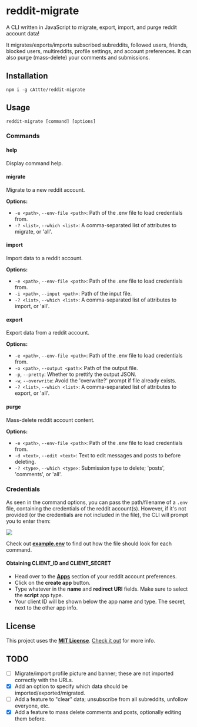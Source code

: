 # reddit-migrate
A CLI written in JavaScript to migrate, export, import, and purge reddit account data!

It migrates/exports/imports subscribed subreddits, followed users, friends, blocked users, multireddits, profile settings, and account preferences. It can also purge (mass-delete) your comments and submissions.

## Installation
```
npm i -g cAttte/reddit-migrate
```

## Usage
```
reddit-migrate [command] [options]
```

### Commands

#### help
Display command help.

#### migrate
Migrate to a new reddit account.

**Options:**
- `-e <path>`, `--env-file <path>`: Path of the .env file to load credentials from.
- `-? <list>`, `--which <list>`: A comma-separated list of attributes to migrate, or 'all'.

#### import
Import data to a reddit account.

**Options:**
- `-e <path>`, `--env-file <path>`: Path of the .env file to load credentials from.
- `-i <path>`, `--input <path>`: Path of the input file.
- `-? <list>`, `--which <list>`: A comma-separated list of attributes to import, or 'all'.

#### export
Export data from a reddit account.

**Options:**
- `-e <path>`, `--env-file <path>`: Path of the .env file to load credentials from.
- `-o <path>`, `--output <path>`: Path of the output file.
- `-p`, `--pretty`: Whether to prettify the output JSON.
- `-w`, `--overwrite`: Avoid the 'overwrite?' prompt if file already exists.
- `-? <list>`, `--which <list>`: A comma-separated list of attributes to export, or 'all'.

#### purge
Mass-delete reddit account content.

**Options:**
- `-e <path>`, `--env-file <path>`: Path of the .env file to load credentials from.
- `-d <text>`, `--edit <text>`: Text to edit messages and posts to before deleting.
- `-? <type>`, `--which <type>`: Submission type to delete; 'posts', 'comments', or 'all'.

### Credentials
As seen in the command options, you can pass the path/filename of a `.env` file, containing the credentials of the reddit account(s). However, if it's not provided (or the credentials are not included in the file), the CLI will prompt you to enter them:

![][carbon-credentials]

Check out [**example.env**][example-env] to find out how the file should look for each command.

#### Obtaining CLIENT_ID and CLIENT_SECRET
- Head over to the [**Apps**][apps] section of your reddit account preferences.
- Click on the **create app** button.
- Type whatever in the **name** and **redirect URI** fields. Make sure to select the **script** app type.
- Your client ID will be shown below the app name and type. The secret, next to the other app info.

## License
This project uses the [**MIT License**][mit-license]. [Check it out][license-md] for more info.

## TODO
- [ ] Migrate/import profile picture and banner; these are not imported correctly with the URLs.
- [x] Add an option to specify which data should be imported/exported/migrated.
- [ ] Add a feature to "clear" data; unsubscribe from all subreddits, unfollow everyone, etc.
- [x] Add a feature to mass delete comments and posts, optionally editing them before.

<!-- References -->
[carbon-credentials]: https://i.imgur.com/f0RoKaC.png
[example-env]: https://github.com/cAttte/reddit-migrate/blob/master/example.env
[apps]: https://www.reddit.com/prefs/apps
[mit-license]: https://en.wikipedia.org/wiki/MIT_License
[license-md]: https://github.com/cAttte/reddit-migrate/blob/master/LICENSE.md